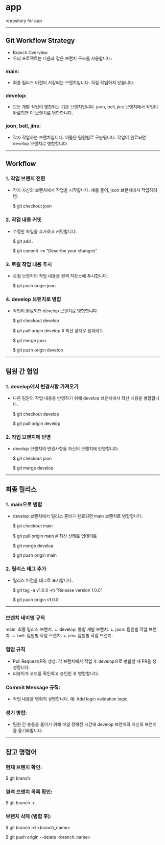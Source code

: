 # app
repository for app

---
## Git Workflow Strategy
+ Branch Overview
+ 우리 프로젝트는 다음과 같은 브랜치 구조를 사용합니다:


### main:
+ 최종 릴리스 버전이 저장되는 브랜치입니다. 직접 작업하지 않습니다.


### develop:
+ 모든 개발 작업이 병합되는 기본 브랜치입니다. joon, bell, jins 브랜치에서 작업이 완료되면 이 브랜치로 병합합니다.


### joon, bell, jins:
+ 각자 작업하는 브랜치입니다. 이름은 팀원별로 구분됩니다. 작업이 완료되면 develop 브랜치로 병합합니다.

---
## Workflow
### 1. 작업 브랜치 전환
+ 각자 자신의 브랜치에서 작업을 시작합니다. 예를 들어, joon 브랜치에서 작업하려면:

  $ git checkout joon


### 2. 작업 내용 커밋
+ 수정한 파일을 추가하고 커밋합니다.

  $ git add .

  $ git commit -m "Describe your changes"


### 3. 로컬 작업 내용 푸시
+ 로컬 브랜치의 작업 내용을 원격 저장소에 푸시합니다.

  $ git push origin joon


### 4. develop 브랜치로 병합
+ 작업이 완료되면 develop 브랜치로 병합합니다

  $ git checkout develop

  $ git pull origin develop  # 최신 상태로 업데이트

  $ git merge joon

  $ git push origin develop

---
## 팀원 간 협업
### 1. develop에서 변경사항 가져오기
+ 다른 팀원의 작업 내용을 반영하기 위해 develop 브랜치에서 최신 내용을 병합합니다.

  $ git checkout develop

  $ git pull origin develop


### 2. 작업 브랜치에 반영
+ develop 브랜치의 변경사항을 자신의 브랜치에 반영합니다.

  $ git checkout joon

  $ git merge develop

---
## 최종 릴리스
### 1. main으로 병합
+ develop 브랜치에서 릴리스 준비가 완료되면 main 브랜치로 병합합니다.

  $ git checkout main

  $ git pull origin main  # 최신 상태로 업데이트

  $ git merge develop

  $ git push origin main


### 2. 릴리스 태그 추가
+ 릴리스 버전을 태그로 표시합니다.

  $ git tag -a v1.0.0 -m "Release version 1.0.0"

  $ git push origin v1.0.0


---
### 브랜치 네이밍 규칙
   main: 최종 릴리스 브랜치.
   ㄴ develop: 통합 개발 브랜치.
     ㄴ joon: 팀원별 작업 브랜치.
     ㄴ bell: 팀원별 작업 브랜치.
     ㄴ jins: 팀원별 작업 브랜치.


### 협업 규칙
+ Pull Request(PR) 생성: 각 브랜치에서 작업 후 develop으로 병합할 때 PR을 생성합니다.
+ 리뷰어가 코드를 확인하고 승인한 후 병합합니다.


### Commit Message 규칙:
+ 작업 내용을 명확히 설명합니다.
    예: Add login validation logic.


### 정기 병합:
+ 팀원 간 충돌을 줄이기 위해 매일 정해진 시간에 develop 브랜치와 자신의 브랜치를 동기화합니다.

---
## 참고 명령어
### 현재 브랜치 확인:
  $ git branch


### 원격 브랜치 목록 확인:
  $ git branch -r


### 브랜치 삭제 (병합 후):
  $ git branch -d <branch_name>

  $ git push origin --delete <branch_name>
